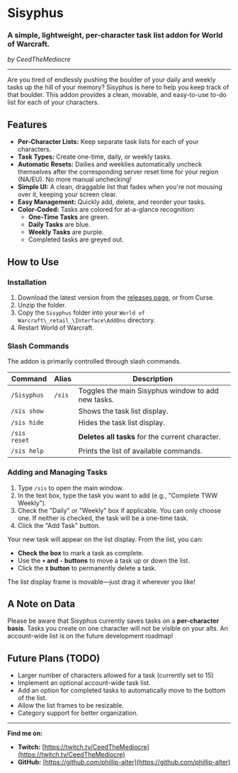 # Sisyphus
### A simple, lightweight, per-character task list addon for World of Warcraft.

*by CeedTheMediocre*

---

Are you tired of endlessly pushing the boulder of your daily and weekly tasks up the hill of your memory? Sisyphus is here to help you keep track of that boulder. This addon provides a clean, movable, and easy-to-use to-do list for each of your characters.

## Features

* **Per-Character Lists:** Keep separate task lists for each of your characters.
* **Task Types:** Create one-time, daily, or weekly tasks.
* **Automatic Resets:** Dailies and weeklies automatically uncheck themselves after the corresponding server reset time for your region (NA/EU). No more manual unchecking!
* **Simple UI:** A clean, draggable list that fades when you're not mousing over it, keeping your screen clear.
* **Easy Management:** Quickly add, delete, and reorder your tasks.
* **Color-Coded:** Tasks are colored for at-a-glance recognition:
    * **One-Time Tasks** are green.
    * **Daily Tasks** are blue.
    * **Weekly Tasks** are purple.
    * Completed tasks are greyed out.

## How to Use

### Installation

1.  Download the latest version from the [releases page](https://github.com/phillip-alter/Sisyphus/releases), or from Curse.
2.  Unzip the folder.
3.  Copy the `Sisyphus` folder into your `World of Warcraft\_retail_\Interface\AddOns` directory.
4.  Restart World of Warcraft.

### Slash Commands

The addon is primarily controlled through slash commands.

| Command        | Alias  | Description                                          |
| -------------- | ------ | ---------------------------------------------------- |
| `/Sisyphus`    | `/sis` | Toggles the main Sisyphus window to add new tasks.   |
| `/sis show`    |        | Shows the task list display.                         |
| `/sis hide`    |        | Hides the task list display.                         |
| `/sis reset`   |        | **Deletes all tasks** for the current character.     |
| `/sis help`    |        | Prints the list of available commands.               |

### Adding and Managing Tasks

1.  Type `/sis` to open the main window.
2.  In the text box, type the task you want to add (e.g., "Complete TWW Weekly").
3.  Check the "Daily" or "Weekly" box if applicable. You can only choose one. If neither is checked, the task will be a one-time task.
4.  Click the "Add Task" button.

Your new task will appear on the list display. From the list, you can:
* **Check the box** to mark a task as complete.
* Use the **`+` and `-` buttons** to move a task up or down the list.
* Click the **`X` button** to permanently delete a task.

The list display frame is movable—just drag it wherever you like!

## A Note on Data

Please be aware that Sisyphus currently saves tasks on a **per-character basis**. Tasks you create on one character will not be visible on your alts. An account-wide list is on the future development roadmap!

## Future Plans (TODO)

* Larger number of characters allowed for a task (currently set to 15)
* Implement an optional account-wide task list.
* Add an option for completed tasks to automatically move to the bottom of the list.
* Allow the list frames to be resizable.
* Category support for better organization.

---

**Find me on:**
* **Twitch:** [https://twitch.tv/CeedTheMediocre](https://twitch.tv/CeedTheMediocre)
* **GitHub:** [https://github.com/phillip-alter](https://github.com/phillip-alter)
